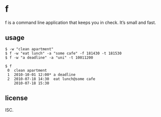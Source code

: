 # f

f is a command line application that keeps you in check. It’s small and fast.

## usage

    $ -w "clean apartment"
    $ f -w "eat lunch" -a "some cafe" -f 181430 -t 181530
    $ f -w "a deadline" -a "uni" -t 10011200

    $ f
     0  clean apartment
     1  2010-10-01 12:00* a deadline
     2  2010-07-18 14:30  eat lunch@some cafe
        2010-07-18 15:30

## license

ISC.
